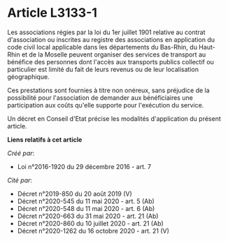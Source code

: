# Article L3133-1

Les associations régies par la loi du 1er juillet 1901 relative au  contrat d'association ou inscrites au registre des
associations en  application du code civil local applicable dans les départements du  Bas-Rhin, du Haut-Rhin et de la Moselle
peuvent organiser des services  de transport au bénéfice des personnes dont l'accès aux transports  publics collectif ou
particulier est limité du fait de leurs revenus ou  de leur localisation géographique. 

Ces  prestations sont fournies à titre non onéreux, sans préjudice de la  possibilité pour l'association de demander aux
bénéficiaires une  participation aux coûts qu'elle supporte pour l'exécution du service. 

Un décret en Conseil d'Etat précise les modalités d'application du présent article.

**Liens relatifs à cet article**

_Créé par_:

  - Loi n°2016-1920 du 29 décembre 2016 - art. 7

_Cité par_:

  - Décret n°2019-850 du 20 août 2019 (V)
  - Décret n°2020-545 du 11 mai 2020 - art. 5 (Ab)
  - Décret n°2020-548 du 11 mai 2020 - art. 6 (Ab)
  - Décret n°2020-663 du 31 mai 2020 - art. 21 (Ab)
  - Décret n°2020-860 du 10 juillet 2020 - art. 21 (Ab)
  - Décret n°2020-1262 du 16 octobre 2020 - art. 21 (V)
